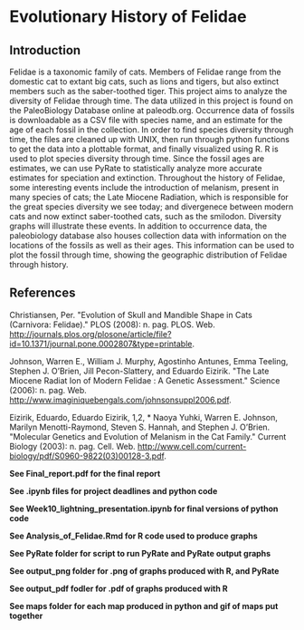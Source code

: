 # Evolutionary History of Felidae

## Introduction
Felidae is a taxonomic family of cats. Members of Felidae range from the domestic cat to extant big cats, such as lions and tigers, but also extinct members such as the saber-toothed tiger. This project aims to analyze the diversity of Felidae through time. The data utilized in this project is found on the PaleoBiology Database online at paleodb.org. Occurrence data of fossils is downloadable as a CSV file with species name, and an estimate for the age of each fossil in the collection. In order to find species diversity through time, the files are cleaned up with UNIX, then run through python functions to get the data into a plottable format, and finally visualized using R. R is used to plot species diversity through time. Since the fossil ages are estimates, we can use PyRate to statistically analyze more accurate estimates for speciation and extinction. Throughout the history of Felidae, some interesting events include the introduction of melanism, present in many species of cats; the Late Miocene Radiation, which is responsible for the great species diversity we see today; and divergenece between modern cats and now extinct saber-toothed cats, such as the smilodon. Diversity graphs will illustrate these events. In addition to occurrence data, the paleobiology database also houses collection data with information on the locations of the fossils as well as their ages. This information can be used to plot the fossil through time, showing the geographic distribution of Felidae through history.

## References
Christiansen, Per. "Evolution of Skull and Mandible Shape in Cats (Carnivora: Felidae)." PLOS (2008): n. pag. PLOS. Web. <http://journals.plos.org/plosone/article/file?id=10.1371/journal.pone.0002807&type=printable>. 

Johnson, Warren E., William J. Murphy, Agostinho Antunes, Emma Teeling, Stephen J. O’Brien, Jill Pecon-Slattery, and Eduardo Eizirik. "The Late Miocene Radiat Ion of Modern Felidae : A Genetic Assessment." Science (2006): n. pag. Web. <http://www.imaginiquebengals.com/johnsonsuppl2006.pdf>. 

Eizirik, Eduardo, Eduardo Eizirik, 1,2, * Naoya Yuhki, Warren E. Johnson, Marilyn Menotti-Raymond, Steven S. Hannah, and Stephen J. O’Brien. "Molecular Genetics and Evolution of Melanism in the Cat Family." Current Biology (2003): n. pag. Cell. Web. <http://www.cell.com/current-biology/pdf/S0960-9822(03)00128-3.pdf>.

**See Final_report.pdf for the final report**

**See .ipynb files for project deadlines and python code**

**See Week10_lightning_presentation.ipynb for final versions of python code**

**See Analysis_of_Felidae.Rmd for R code used to produce graphs**

**See PyRate folder for script to run PyRate and PyRate output graphs**

**See output_png folder for .png of graphs produced with R, and PyRate**

**See output_pdf fodler for .pdf of graphs produced with R**

**See maps folder for each map produced in python and gif of maps put together**

